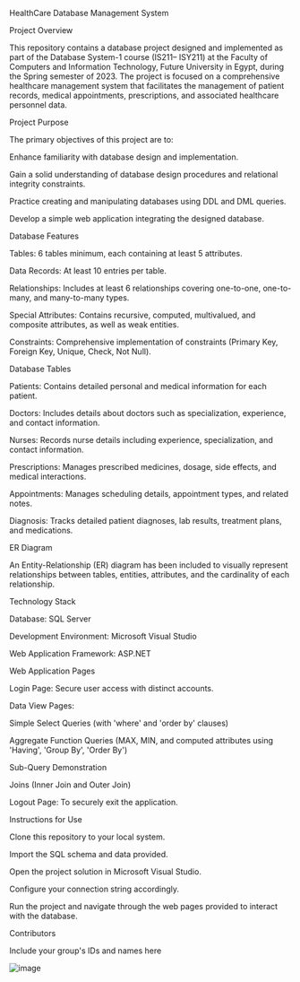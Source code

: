 HealthCare Database Management System

Project Overview

This repository contains a database project designed and implemented as part of the Database System-1 course (IS211– ISY211) at the Faculty of Computers and Information Technology, Future University in Egypt, during the Spring semester of 2023. The project is focused on a comprehensive healthcare management system that facilitates the management of patient records, medical appointments, prescriptions, and associated healthcare personnel data.

Project Purpose

The primary objectives of this project are to:

Enhance familiarity with database design and implementation.

Gain a solid understanding of database design procedures and relational integrity constraints.

Practice creating and manipulating databases using DDL and DML queries.

Develop a simple web application integrating the designed database.

Database Features

Tables: 6 tables minimum, each containing at least 5 attributes.

Data Records: At least 10 entries per table.

Relationships: Includes at least 6 relationships covering one-to-one, one-to-many, and many-to-many types.

Special Attributes: Contains recursive, computed, multivalued, and composite attributes, as well as weak entities.

Constraints: Comprehensive implementation of constraints (Primary Key, Foreign Key, Unique, Check, Not Null).

Database Tables

Patients: Contains detailed personal and medical information for each patient.

Doctors: Includes details about doctors such as specialization, experience, and contact information.

Nurses: Records nurse details including experience, specialization, and contact information.

Prescriptions: Manages prescribed medicines, dosage, side effects, and medical interactions.

Appointments: Manages scheduling details, appointment types, and related notes.

Diagnosis: Tracks detailed patient diagnoses, lab results, treatment plans, and medications.

ER Diagram

An Entity-Relationship (ER) diagram has been included to visually represent relationships between tables, entities, attributes, and the cardinality of each relationship.

Technology Stack

Database: SQL Server

Development Environment: Microsoft Visual Studio

Web Application Framework: ASP.NET

Web Application Pages

Login Page: Secure user access with distinct accounts.

Data View Pages:

Simple Select Queries (with 'where' and 'order by' clauses)

Aggregate Function Queries (MAX, MIN, and computed attributes using 'Having', 'Group By', 'Order By')

Sub-Query Demonstration

Joins (Inner Join and Outer Join)

Logout Page: To securely exit the application.

Instructions for Use

Clone this repository to your local system.

Import the SQL schema and data provided.

Open the project solution in Microsoft Visual Studio.

Configure your connection string accordingly.

Run the project and navigate through the web pages provided to interact with the database.

Contributors

Include your group's IDs and names here

![image](https://github.com/user-attachments/assets/6f0687a8-b34e-4fdb-9f55-ad683b1862b2)

